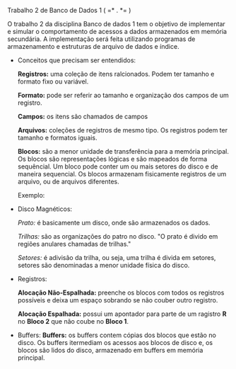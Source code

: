 Trabalho 2 de Banco de Dados 1 ( =* . *= )

O trabalho 2 da disciplina Banco de dados 1 tem o objetivo de implementar e simular o comportamento de acessos a dados armazenados em memória secundária.
A implementação será feita utilizando programas de armazenamento e estruturas de arquivo de dados e índice. 



* Conceitos que precisam ser entendidos:

    **Registros:** uma coleção de itens ralcionados. Podem ter tamanho e formato fixo ou variável.

    **Formato:** pode ser referir ao tamanho e organização dos campos de um registro.
    
    **Campos:** os itens são chamados de campos

    **Arquivos:** coleções de registros de mesmo tipo. Os registros podem ter tamanho e formatos iguais.

     **Blocos:** são a menor unidade de transferência para a memória principal. Os blocos são representações lógicas e são mapeados de forma sequêncial.
                 Um bloco pode conter um ou mais setores do disco e de maneira sequencial. 
                 Os blocos armazenam fisicamente registros de um arquivo, ou de arquivos diferentes.
                 
    Exemplo:

* Disco Magnéticos:

    *Prato:* é basicamente um disco, onde são armazenados os dados. 
    
    *Trilhas:* são as organizações do patro no disco. "O prato é divido em regiões anulares chamadas de trilhas."  
    
    *Setores:* é adivisão da trilha, ou seja, uma trilha é divida em setores, setores são denominadas a menor unidade física do disco.  


* Registros:

    **Alocação Não-Espalhada:** preenche os blocos com todos os registros possíveis e deixa um espaço sobrando se não couber outro registro.

    **Alocação Espalhada:** possui um apontador para parte de um ragistro **R** no **Bloco 2** que não coube no **Bloco 1**. 



* Buffers:
    **Buffers:** os buffers contem cópias dos blocos que estão no disco. Os buffers itermediam os acessos aos blocos de disco e, os blocos são lidos do disco, armazenado em buffers em memória principal. 